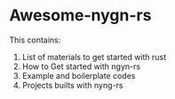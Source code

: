 # Awesome-nygn-rs

This contains: 
1. List of materials to get started with rust
2. How to Get started with ngyn-rs
3. Example and boilerplate codes
4. Projects builts with nyng-rs
